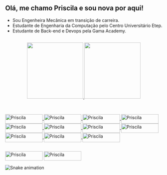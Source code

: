 ## Olá, me chamo Priscila e sou nova por aqui!

- Sou Engenheira Mecânica em transição de carreira.
- Estudante de Engenharia da Computação pelo Centro Universitário Etep.
- Estudante de Back-end e Devops pela Gama Academy.
##

<div align="center">

  <a href="https://github.com/PriscilaCSouza">
  <img height="180em" src="https://github-readme-stats.vercel.app/api?username=PriscilaCSouza&show_icons=true&theme=dracula&include_all_commits=true&count_private=true"/>
  <img height="180em" src="https://github-readme-stats.vercel.app/api/top-langs/?username=PriscilaCSouza&layout=compact&langs_count=7&theme=dracula"/>
  
</div>
  
 ##
  
<div style="display: inline_block"><br>

  <img align="center" alt="Priscila" height="30" width="120" src="https://img.shields.io/badge/OpenJDK-ED8B00?style=for-the-badge&logo=openjdk&logoColor=white">
  <img align="center" alt="Priscila" height="30" width="120" src="https://img.shields.io/badge/Python-FFD43B?style=for-the-badge&logo=python&logoColor=blue">
  <img align="center" alt="Priscila" height="30" width="120" src="https://img.shields.io/badge/Microsoft_SQL_Server-CC2927?style=for-the-badge&logo=microsoft-sql-server&logoColor=white">
  <img align="center" alt="Priscila" height="30" width="120" src="https://img.shields.io/badge/MySQL-005C84?style=for-the-badge&logo=mysql&logoColor=white">
  <img align="center" alt="Priscila" height="30" width="120" src="https://img.shields.io/badge/Eclipse-2C2255?style=for-the-badge&logo=eclipse&logoColor=white">
  <img align="center" alt="Priscila" height="30" width="120" src="https://img.shields.io/badge/Pandas-2C2D72?style=for-the-badge&logo=pandas&logoColor=white">
  <img align="center" alt="Priscila" height="30" width="120" src="https://img.shields.io/badge/Numpy-777BB4?style=for-the-badge&logo=numpy&logoColor=white">
  <img align="center" alt="Priscila" height="30" width="120" src="https://img.shields.io/badge/SAP-0FAAFF?style=for-the-badge&logo=sap&logoColor=white">
  <img align="center" alt="Priscila" height="30" width="120" src="https://img.shields.io/badge/PowerBI-F2C811?style=for-the-badge&logo=Power%20BI&logoColor=white">
  <img align="center" alt="Priscila" height="30" width="120" src="https://img.shields.io/badge/GitHub-100000?style=for-the-badge&logo=github&logoColor=white">
  <img align="center" alt="Priscila" height="30" width="120" src="https://img.shields.io/badge/Trello-0052CC?style=for-the-badge&logo=trello&logoColor=white">
  
</div>
  
  ##
 
 <div> 
 
  <a href = "mailto:priscyla.souza@hotmail.com"><img align="center" alt="Priscila" height="30" width="120" src="https://img.shields.io/static/v1?style=for-the-badge&message=Microsoft+Outlook&color=0078D4&logo=Microsoft+Outlook&logoColor=FFFFFF&label=" target="_blank"></a> 
  <a href="https://www.linkedin.com/in/prisciladsouza"><img align="center" alt="Priscila" height="30" width="120" src="https://img.shields.io/badge/LinkedIn-0077B5?style=for-the-badge&logo=linkedin&logoColor=white" target="_blank"></a>
  
  ![Snake animation](https://github.com/PriscilaCSouza/PriscilaCSouza/blob/output/github-contribution-grid-snake.svg)
  
</div>


